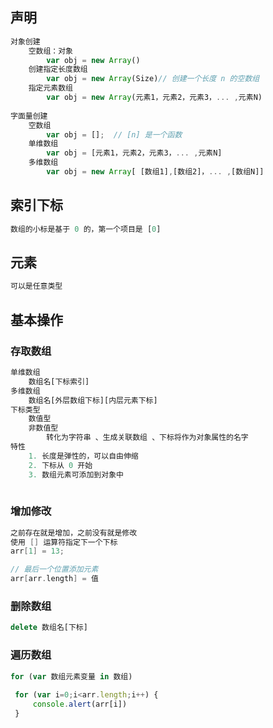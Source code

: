 ## 声明

```js
对象创建
	空数组：对象
        var obj = new Array()   
    创建指定长度数组
        var obj = new Array(Size)// 创建一个长度 n 的空数组
    指定元素数组
        var obj = new Array(元素1，元素2，元素3，... ,元素N)
    
字面量创建
	空数组
    	var obj = [];  // [n] 是一个函数
    单维数组
        var obj = [元素1，元素2，元素3，... ,元素N]
    多维数组
        var obj = new Array[ [数组1],[数组2]，... ,[数组N]]
```

## 索引下标

```js
数组的小标是基于 0 的，第一个项目是 [0]
```

## 元素

```js
可以是任意类型
```

## 基本操作

### 存取数组

```js
单维数组
	数组名[下标索引]
多维数组
	数组名[外层数组下标][内层元素下标]
下标类型
	数值型
    非数值型
    	转化为字符串 、生成关联数组 、下标将作为对象属性的名字
特性
	1. 长度是弹性的，可以自由伸缩
    2. 下标从 0 开始
    3. 数组元素可添加到对象中
  
```

### 增加修改

```go
之前存在就是增加，之前没有就是修改
使用 [] 运算符指定下一个下标
arr[1] = 13;

// 最后一个位置添加元素
arr[arr.length] = 值
```



### 删除数组

```js
delete 数组名[下标]
```

### 遍历数组

```js
for (var 数组元素变量 in 数组)
    
 for (var i=0;i<arr.length;i++) {
     console.alert(arr[i])
 }
```







